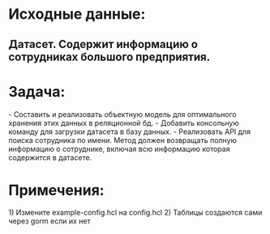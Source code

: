 <h1>Исходные данные:</h1>
<h2>Датасет. Содержит информацию о сотрудниках большого предприятия.</h2>

<h1>Задача:</h1>
  - Составить и реализовать объектную модель для оптимального хранения этих данных в реляционной бд.
  - Добавить консольную команду для загрузки датасета в базу данных.
  - Реализовать API для поиска сотрудника по имени. Метод должен возвращать полную информацию о сотруднике, включая всю информацию которая содержится в датасете.

<h1>Примечения:</h1>
1) Измените example-config.hcl на config.hcl
2) Таблицы создаются сами через gorm если их нет
